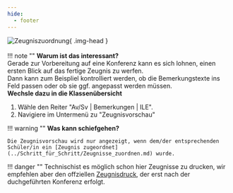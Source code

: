 ```yaml
---
hide:
  - footer
---
```


![Zeugniszuordnung](../../img/02_Schritt_für_Schritt/zeugnisvorschau.png){ .img-head }
<br><br>
!!! note ""
    **Warum ist das interessant?**<br>
    Gerade zur Vorbereitung auf eine Konferenz kann es sich lohnen, einen ersten Blick auf das fertige Zeugnis zu werfen.<br>
    Dann kann zum Beispliel kontrolliert werden, ob die Bemerkungstexte ins Feld passen oder ob sie ggf. angepasst werden müssen.
<br>
**Wechsle dazu in die Klassenübersicht**

1. Wähle den Reiter "Av/Sv | Bemerkungen | ILE".
2. Navigiere im Untermenü zu "Zeugnisvorschau"

!!! warning ""
    **Was kann schiefgehen?**

    Die Zeugnisvorschau wird nur angezeigt, wenn dem/der entsprechenden Schüler/in ein [Zeugnis zugeordnet](../Schritt_für_Schritt/Zeugnisse_zuordnen.md) wurde.

!!! danger ""
    Technischist es möglich schon hier Zeugnisse zu drucken, wir empfehlen aber den offziellen [Zeugnisdruck](../Schritt_für_Schritt/Zeugnisse_erstellen.md), der erst nach der duchgeführten Konferenz erfolgt.